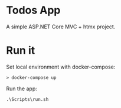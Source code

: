 # Todos App

A simple ASP.NET Core MVC + htmx project.

# Run it
Set local environment with docker-compose:

```
> docker-compose up
```

Run the app:
```
.\Scripts\run.sh
```